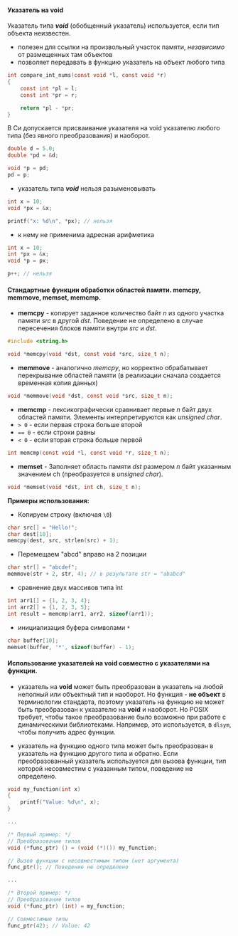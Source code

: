 
#### **Указатель на void**

Указатель типа ***void*** (обобщенный указатель) используется, если тип объекта неизвестен.

- полезен для ссылки на произвольный участок памяти, *независимо* от размещенных там объектов
- позволяет передавать в функцию указатель на объект любого типа

```c
int compare_int_nums(const void *l, const void *r)
{
	const int *pl = l;
	const int *pr = r;

	return *pl - *pr;
}
```

В Си допускается присваивание указателя на void указателю любого типа (без явного преобразования) и наоборот.

```c
double d = 5.0;
double *pd = &d;

void *p = pd;
pd = p;
```

- указатель типа ***void*** нельзя разыменовывать

```c
int x = 10;
void *px = &x; 

printf("x: %d\n", *px); // нельзя
```

- к нему не применима адресная арифметика

```c
int x = 10;
int *px = &x;
void *p = px;

p++; // нельзя
```

#### **Стандартные функции обработки областей памяти. memcpy, memmove, memset, memcmp.**

- **memcpy** - копирует заданное количество байт *n* из одного участка памяти *src* в другой *dst*. Поведение не определено в случае пересечения блоков памяти внутри *src* и *dst*.

```c
#include <string.h>

void *memcpy(void *dst, const void *src, size_t n);
```

- **memmove** - аналогично *memcpy*, но корректно обрабатывает перекрывание областей памяти (в реализации сначала создается временная копия данных)

```c
void *memmove(void *dst, const void *src, size_t n);
```

- **memcmp** - лексикографически сравнивает первые *n* байт двух областей памяти. Элементы интерпретируются как *unsigned char*. 
- `> 0` - если первая строка больше второй
- `== 0` - если строки равны
- `< 0` - если вторая строка больше первой

```c
int memcmp(const void *l, const void *r, size_t n);
```

- **memset** - Заполняет область памяти *dst* размером *n* байт указанным значением ch (преобразуется в *unsigned char*).

```c
void *memset(void *dst, int ch, size_t n);
```

**Примеры использования:**

- Копируем строку (включая `\0`)

```c
char src[] = "Hello!"; 
char dest[10]; 
memcpy(dest, src, strlen(src) + 1); 
```

- Перемещаем "abcd" вправо на 2 позиции

```c
char str[] = "abcdef"; 
memmove(str + 2, str, 4); // в результате str = "ababcd"
```

- сравнение двух массивов типа int

```c
int arr1[] = {1, 2, 3, 4}; 
int arr2[] = {1, 2, 3, 5}; 
int result = memcmp(arr1, arr2, sizeof(arr1));
```

- инициализация буфера символами `*`

```c
char buffer[10]; 
memset(buffer, '*', sizeof(buffer) - 1);
```

#### **Использование указателей на void совместно с указателями на функции.**

- указатель на **void** может быть преобразован в указатель на любой неполный или объектный тип и наоборот. Но функция - **не объект** в терминологии стандарта, поэтому указатель на функцию не может быть преобразован к указателю на **void** и наоборот. Но POSIX требует, чтобы такое преобразование было возможно при работе с динамическими библиотеками. Например, это используется, в `dlsym`, чтобы получить адрес функции.

- указатель на функцию одного типа может быть преобразован в указатель на функцию другого типа и обратно. Если преобразованный указатель используется для вызова функции, тип которой несовместим с указанным типом, поведение не определено.

```c
void my_function(int x) 
{ 
	printf("Value: %d\n", x); 
} 

...

/* Первый пример: */
// Преобразование типов 
void (*func_ptr) () = (void (*)()) my_function; 

// Вызов функции с несовместимым типом (нет аргумента) 
func_ptr(); // Поведение не определено

...

/* Второй пример: */
// Преобразование типов 
void (*func_ptr) (int) = my_function; 

// Совместимые типы 
func_ptr(42); // Value: 42
```

